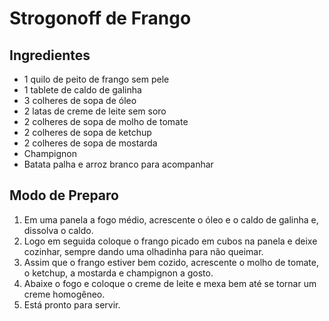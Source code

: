 # Strogonoff de Frango



## Ingredientes

- 1 quilo de peito de frango sem pele
- 1 tablete de caldo de galinha
- 3 colheres de sopa de óleo
- 2 latas de creme de leite sem soro
- 2 colheres de sopa de molho de tomate
- 2 colheres de sopa de ketchup
- 2 colheres de sopa de mostarda
- Champignon
- Batata palha e arroz branco para acompanhar



## Modo de Preparo



1.  Em uma panela a fogo médio, acrescente o óleo e o caldo de galinha e, dissolva o caldo.
2.  Logo em seguida coloque o frango picado em cubos na panela e deixe cozinhar, sempre dando uma olhadinha para não queimar.
3.  Assim que o frango estiver bem cozido, acrescente o molho de tomate, o ketchup, a mostarda e champignon a gosto.
4.  Abaixe o fogo e coloque o creme de leite e mexa bem até se tornar um creme homogêneo.
5.  Está pronto para servir.





